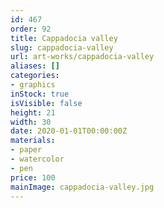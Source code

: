 ```yaml
---
id: 467
order: 92
title: Cappadocia valley
slug: cappadocia-valley
url: art-works/cappadocia-valley
aliases: []
categories:
- graphics
inStock: true
isVisible: false
height: 21
width: 30
date: 2020-01-01T00:00:00Z
materials:
- paper
- watercolor
- pen
price: 100
mainImage: cappadocia-valley.jpg
---
```

